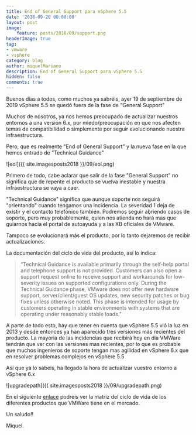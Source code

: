 ```yaml
---
title: End of General Support para vSphere 5.5
date: '2018-09-20 00:00:00'
layout: post
image: 
	feature: posts/2018/09/support.png
headerImage: true
tag:
- vmware
- vsphere
category: blog
author: miquelMariano
description: End of General Support para vSphere 5.5
hidden: false
comments: true
---
```


Buenos días a todos, como muchos ya sabréis, ayer 19 de septiembre de 2019 vSphere 5.5 se quedó fuera de la fase de "General Support"

Muchos de nosotros, ya nos hemos preocupado de actualizar nuestros entornos a una versión 6.x, por miedo/preocupación en que nos afecten temas de compatibilidad o simplemente por seguir evolucionando nuestra infraestructura.

Pero, que es realmente "End of General Support" y la nueva fase en la que hemos entrado de "Technical Guidance"

![eol]({{ site.imagesposts2018 }}/09/eol.png)

Primero de todo, cabe aclarar que salir de la fase "General Support" no significa que de repente el producto se vuelva inestable y nuestra infraestructura se vaya a caer.

"Technical Guidance" significa que aunque soporte nos seguirá "orientando" cuando tengamos una incidencia. La severidad 1 deja de existir y el contacto telefónico también. Podremos seguir abriendo casos de soporte, pero muy probablemente, quien nos atienda no hará mas que guiarnos hacia el portal de autoayuda y a las KB oficiales de VMware.

Tampoco se evolucionará más el producto, por lo tanto dejaremos de recibir actualizaciones.

La documentación del ciclo de vida del producto, así lo indica:

>“Technical Guidance is available primarily through the self-help portal and telephone support is 
>not provided. Customers can also open a support request online to receive support and workarounds 
>for low-severity issues on supported configurations only. During the Technical Guidance phase, 
>VMware does not offer new hardware support, server/client/guest OS updates, new security patches 
>or bug fixes unless otherwise noted. This phase is intended for usage by customers operating in 
>stable environments with systems that are operating under reasonably stable loads.”

A parte de todo esto, hay que tener en cuenta que vSphere 5.5 vió la luz en 2013 y desde entonces ya han aparecido tres versiones más recientes del producto. La mayoria de las incidencias que recibirá hoy en dia VMWare tendrán que ver con las versiones mas recientes, por lo que es probable que  muchos ingenieros de soporte tengan mas agilidad en vSphere 6.x que en resolver problemas complejos en vSphere 5.5

Así que ya lo sabeis, ha llegado la hora de actualizar vuestro entorno a vSphere 6.x

![upgradepath]({{ site.imagesposts2018 }}/09/upgradepath.png)

En el siguiente [enlace](https://www.vmware.com/content/dam/digitalmarketing/vmware/en/pdf/support/product-lifecycle-matrix.pdf) podreis ver la matriz del ciclo de vida de los diferentes productos que VMWare tiene en el mercado.

Un saludo!!

Miquel.




